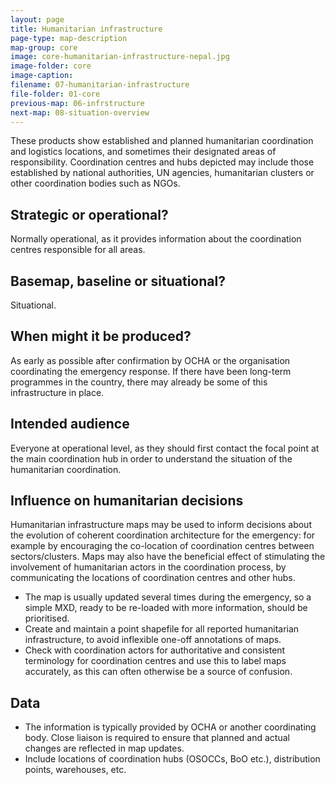 ```yaml
---
layout: page
title: Humanitarian infrastructure
page-type: map-description
map-group: core
image: core-humanitarian-infrastructure-nepal.jpg
image-folder: core
image-caption: 
filename: 07-humanitarian-infrastructure
file-folder: 01-core
previous-map: 06-infrstructure
next-map: 08-situation-overview
---
```

These products show established and planned humanitarian coordination and logistics locations, and sometimes their designated areas of responsibility. Coordination centres and hubs depicted may include those established by national authorities, UN agencies, humanitarian clusters or other coordination bodies such as NGOs.

## Strategic or operational?

Normally operational, as it provides information about the coordination centres responsible for all areas.

## Basemap, baseline or situational?

Situational.

## When might it be produced?

As early as possible after confirmation by OCHA or the organisation coordinating the emergency response. If there have been long-term programmes in the country, there may already be some of this infrastructure in place.

## Intended audience

Everyone at operational level, as they should first contact the focal point at the main coordination hub in order to understand the situation of the humanitarian coordination.

## Influence on humanitarian decisions

Humanitarian infrastructure maps may be used to inform decisions about the evolution of coherent coordination architecture for the emergency: for example by encouraging the co-location of coordination centres between sectors/clusters. Maps may also have the beneficial effect of stimulating the involvement of humanitarian actors in the coordination process, by communicating the locations of coordination centres and other hubs.

* The map is usually updated several times during the emergency, so a simple MXD, ready to be re-loaded with more information, should be prioritised.
* Create and maintain a point shapefile for all reported humanitarian infrastructure, to avoid inflexible one-off annotations of maps.
* Check with coordination actors for authoritative and consistent terminology for coordination centres and use this to label maps accurately, as this can often otherwise be a source of confusion.

## Data

* The information is typically provided by OCHA or another coordinating body. Close liaison is required to ensure that planned and actual changes are reflected in map updates.
* Include locations of coordination hubs \(OSOCCs, BoO etc.\), distribution points, warehouses, etc.

